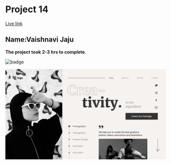 # Project 14

[Live link](https://moonlit-vacherin-d938d5.netlify.app)
## Name:Vaishnavi Jaju

**The project took 2-3 hrs to complete.**

![badge](https://img.shields.io/badge/LearnCodeOnline-INeuron)

![image](./14.png)